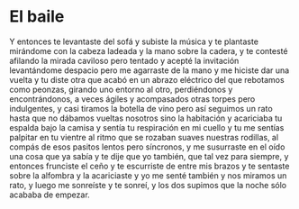 El baile
========

Y entonces te levantaste del sofá y subiste la música y te plantaste
mirándome con la cabeza ladeada y la mano sobre la cadera, y te
contesté afilando la mirada caviloso pero tentado y acepté la
invitación levantándome despacio pero me agarraste de la mano y me
hiciste dar una vuelta y tu diste otra que acabó en un abrazo
eléctrico del que rebotamos como peonzas, girando uno entorno al otro,
perdiéndonos y encontrándonos, a veces ágiles y acompasados otras
torpes pero indulgentes, y casi tiramos la botella de vino pero así
seguimos un rato hasta que no dábamos vueltas nosotros sino la
habitación y acariciaba tu espalda bajo la camisa y sentía tu
respiración en mi cuello y tu me sentías palpitar en tu vientre
al ritmo que se rozaban suaves nuestras rodillas, al compás de esos
pasitos lentos pero síncronos, y me susurraste en el oído una
cosa que ya sabía y te dije que yo también, que tal vez para siempre,
y entonces frunciste el ceño y te escurriste de entre mis brazos y te
sentaste sobre la alfombra y la acariciaste y yo me senté también y
nos miramos un rato, y luego me sonreíste y te sonreí, y los dos
supimos que la noche sólo acababa de empezar.
